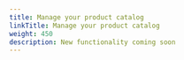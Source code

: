 ```yaml
---
title: Manage your product catalog
linkTitle: Manage your product catalog
weight: 450
description: New functionality coming soon
---
```

